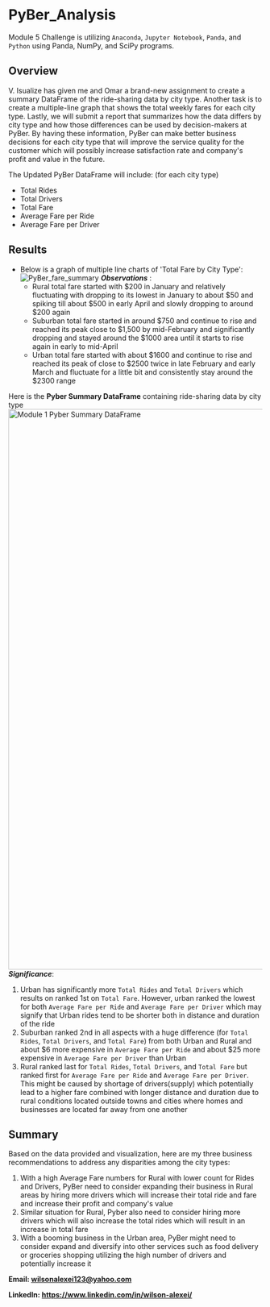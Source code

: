 # PyBer_Analysis
Module 5 Challenge is utilizing `Anaconda`, `Jupyter Notebook`, `Panda`, and `Python` using Panda, NumPy, and SciPy programs. 

## Overview
V. Isualize has given me and Omar a brand-new assignment to create a summary DataFrame of the ride-sharing data by city type. Another task is to create a multiple-line graph that shows the total weekly fares for each city type. Lastly, we will submit  a report that summarizes how the data differs by city type and how those differences can be used by decision-makers at PyBer. By having these information, PyBer can make better business decisions for each city type that will improve the service quality for the customer which will possibly increase satisfaction rate and company's profit and value in the future. 

The Updated PyBer DataFrame will include: (for each city type)
  * Total Rides 
  * Total Drivers 
  * Total Fare 
  * Average Fare per Ride
  * Average Fare per Driver


## Results
- Below is a graph of multiple line charts of 'Total Fare by City Type':
![PyBer_fare_summary](https://user-images.githubusercontent.com/95068439/151635153-68cdf7b9-8009-45f2-9108-64807aa8c560.png)
***Observations*** :
  * Rural total fare started with $200 in January and relatively fluctuating with dropping to its lowest in January to about $50 and spiking till about $500 in early April and slowly dropping to around $200 again
  * Suburban total fare started in around $750 and continue to rise and reached its peak close to $1,500 by mid-February and significantly dropping and stayed around the $1000 area until it starts to rise again in early to mid-April 
  * Urban total fare started with about $1600 and continue to rise and reached its peak of close to $2500 twice in late February and early March and fluctuate for a little bit and consistently stay around the $2300 range


Here is the **Pyber Summary DataFrame** containing ride-sharing data by city type
<img width="1113" alt="Module 1 Pyber Summary DataFrame" src="https://user-images.githubusercontent.com/95068439/151636054-0661e7b4-bb12-4b01-8497-fba7edc898c4.png">
***Significance***: 
1. Urban has significantly more `Total Rides` and `Total Drivers` which results on ranked 1st on `Total Fare`. However, urban ranked the lowest for both `Average Fare per Ride` and `Average Fare per Driver` which may signify that Urban rides tend to be shorter both in distance and duration of the ride
2. Suburban ranked 2nd in all aspects with a huge difference (for `Total Rides`, `Total Drivers`, and `Total Fare`) from both Urban and Rural and about $6 more expensive in `Average Fare per Ride` and about $25 more expensive in `Average Fare per Driver` than Urban
3. Rural ranked last for `Total Rides`, `Total Drivers`, and `Total Fare` but ranked first for `Average Fare per Ride` and `Average Fare per Driver`. This might be caused by shortage of drivers(supply) which potentially lead to a higher fare combined with longer distance and duration due to rural conditions located outside towns and cities where homes and businesses are located far away from one another


## Summary

Based on the data provided and visualization, here are my three business recommendations to address any disparities among the city types:
  1. With a high Average Fare numbers for Rural with lower count for Rides and Drivers, PyBer need to consider expanding their business in Rural areas by hiring more drivers which will increase their total ride and fare and increase their profit and company's value
  2. Similar situation for Rural, Pyber also need to consider hiring more drivers which will also increase the total rides which will result in an increase in total fare
  3. With a booming business in the Urban area, PyBer might need to consider expand and diversify into other services such as food delivery or groceries shopping utilizing the high number of drivers and potentially increase it


**Email: wilsonalexei123@yahoo.com**

**LinkedIn: https://www.linkedin.com/in/wilson-alexei/**
